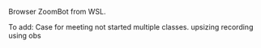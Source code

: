 Browser ZoomBot from WSL.

To add:
Case for meeting not started
multiple classes. upsizing
recording using obs
